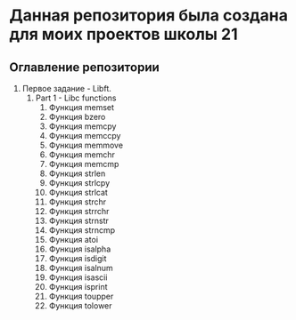 # Данная репозитория была создана для моих проектов школы 21


## Оглавление репозитории

1. Первое задание - Libft.
	1. Part 1 - Libc functions
		1.	Функция memset  
		2.	Функция bzero
		3.	Функция memcpy  
		4.	Функция memccpy
		5.	Функция memmove 
		6.	Функция memchr
		7.	Функция memcmp 
		8.	Функция strlen 
		9.	Функция strlcpy 
		10.	Функция strlcat 
		11.	Функция strchr
		12.	Функция strrchr 
		13.	Функция strnstr 
		14.	Функция strncmp 
		15.	Функция atoi
		16.	Функция isalpha 
		17.	Функция isdigit 
		18.	Функция isalnum 
		19.	Функция isascii 
		20.	Функция isprint 
		21.	Функция toupper 
		22.	Функция tolower
		